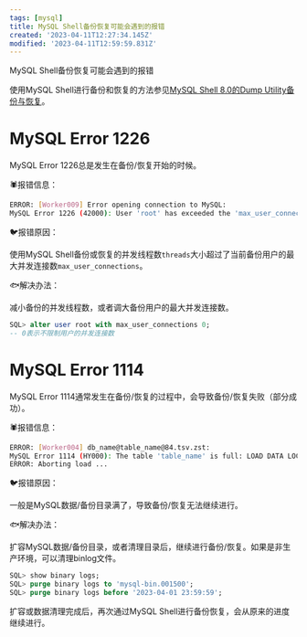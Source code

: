 ```yaml
---
tags: [mysql]
title: MySQL Shell备份恢复可能会遇到的报错
created: '2023-04-11T12:27:34.145Z'
modified: '2023-04-11T12:59:59.831Z'
---
```


MySQL Shell备份恢复可能会遇到的报错

使用MySQL Shell进行备份和恢复的方法参见[MySQL Shell 8.0的Dump Utility备份与恢复](http://t.csdn.cn/csGCS)。

# MySQL Error 1226

MySQL Error 1226总是发生在备份/恢复开始的时候。

:spider:报错信息：
```bash
ERROR: [Worker009] Error opening connection to MySQL: 
MySQL Error 1226 (42000): User 'root' has exceeded the 'max_user_connections' resource (current value: 10)
```

:bird:报错原因：

使用MySQL Shell备份或恢复的并发线程数`threads`大小超过了当前备份用户的最大并发连接数`max_user_connections`。

:fish:解决办法：

减小备份的并发线程数，或者调大备份用户的最大并发连接数。

```sql
SQL> alter user root with max_user_connections 0;
-- 0表示不限制用户的并发连接数
```


# MySQL Error 1114

MySQL Error 1114通常发生在备份/恢复的过程中，会导致备份/恢复失败（部分成功）。

:spider:报错信息：

```bash
ERROR: [Worker004] db_name@table_name@84.tsv.zst:
MySQL Error 1114 (HY000): The table 'table_name' is full: LOAD DATA LOCAL INFILE ...
ERROR: Aborting load ...
```

:bird:报错原因：

一般是MySQL数据/备份目录满了，导致备份/恢复无法继续进行。

:fish:解决办法：

扩容MySQL数据/备份目录，或者清理目录后，继续进行备份/恢复。如果是非生产环境，可以清理binlog文件。

```sql
SQL> show binary logs;
SQL> purge binary logs to 'mysql-bin.001500';
SQL> purge binary logs before '2023-04-01 23:59:59';
```

扩容或数据清理完成后，再次通过MySQL Shell进行备份恢复，会从原来的进度继续进行。







